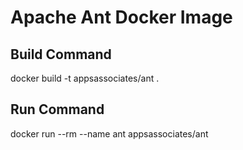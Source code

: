 # Apache Ant Docker Image

## Build Command

docker build -t appsassociates/ant .

## Run Command

docker run --rm --name ant appsassociates/ant
